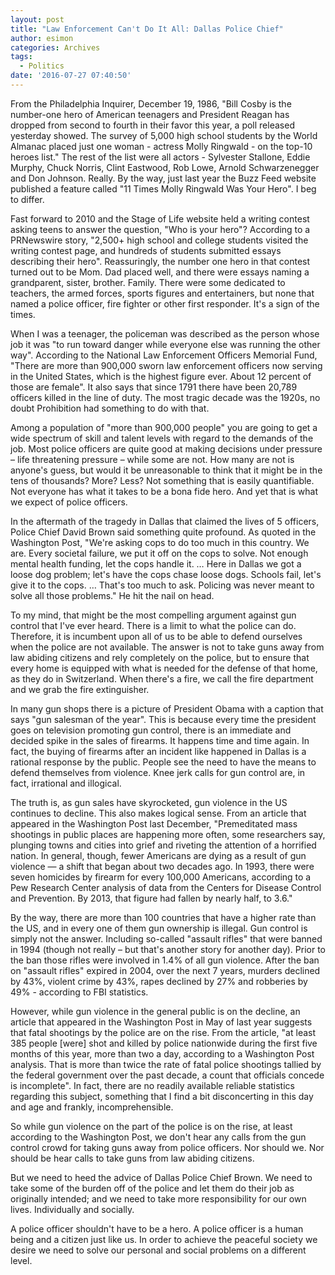 ```yaml
---
layout: post
title: "Law Enforcement Can't Do It All: Dallas Police Chief"
author: esimon
categories: Archives
tags:
  - Politics
date: '2016-07-27 07:40:50'
---
```

From the Philadelphia Inquirer, December 19, 1986, "Bill Cosby is the number-one hero of American teenagers and President Reagan has dropped from second to fourth in their favor this year, a poll released yesterday showed. The survey of 5,000 high school students by the World Almanac placed just one woman - actress Molly Ringwald - on the top-10 heroes list." The rest of the list were all actors - Sylvester Stallone, Eddie Murphy, Chuck Norris, Clint Eastwood, Rob Lowe, Arnold Schwarzenegger and Don Johnson. Really. By the way, just last year the Buzz Feed website published a feature called "11 Times Molly Ringwald Was Your Hero". I beg to differ. 

Fast forward to 2010 and the Stage of Life website held a writing contest asking teens to answer the question, "Who is your hero"? According to a PRNewswire story, "2,500+ high school and college students visited the writing contest page, and hundreds of students submitted essays describing their hero". Reassuringly, the number one hero in that contest turned out to be Mom. Dad placed well, and there were essays naming a grandparent, sister, brother. Family. There were some dedicated to teachers, the armed forces, sports figures and entertainers, but none that named a police officer, fire fighter or other first responder. It's a sign of the times. 

When I was a teenager, the policeman was described as the person whose job it was "to run toward danger while everyone else was running the other way". According to the National Law Enforcement Officers Memorial Fund, "There are more than 900,000 sworn law enforcement officers now serving in the United States, which is the highest figure ever. About 12 percent of those are female". It also says that since 1791 there have been 20,789 officers killed in the line of duty. The most tragic decade was the 1920s, no doubt Prohibition had something to do with that. 

Among a population of "more than 900,000 people" you are going to get a wide spectrum of skill and talent levels with regard to the demands of the job. Most police officers are quite good at making decisions under pressure – life threatening pressure – while some are not. How many are not is anyone's guess, but would it be unreasonable to think that it might be in the tens of thousands? More? Less? Not something that is easily quantifiable. Not everyone has what it takes to be a bona fide hero. And yet that is what we expect of police officers. 

In the aftermath of the tragedy in Dallas that claimed the lives of 5 officers, Police Chief David Brown said something quite profound. As quoted in the Washington Post, "We're asking cops to do too much in this country. We are. Every societal failure, we put it off on the cops to solve. Not enough mental health funding, let the cops handle it. … Here in Dallas we got a loose dog problem; let's have the cops chase loose dogs. Schools fail, let's give it to the cops. … That's too much to ask. Policing was never meant to solve all those problems." He hit the nail on head. 

To my mind, that might be the most compelling argument against gun control that I've ever heard. There is a limit to what the police can do. Therefore, it is incumbent upon all of us to be able to defend ourselves when the police are not available. The answer is not to take guns away from law abiding citizens and rely completely on the police, but to ensure that every home is equipped with what is needed for the defense of that home, as they do in Switzerland. When there's a fire, we call the fire department and we grab the fire extinguisher. 

In many gun shops there is a picture of President Obama with a caption that says "gun salesman of the year". This is because every time the president goes on television promoting gun control, there is an immediate and decided spike in the sales of firearms. It happens time and time again. In fact, the buying of firearms after an incident like happened in Dallas is a rational response by the public. People see the need to have the means to defend themselves from violence. Knee jerk calls for gun control are, in fact, irrational and illogical. 

The truth is, as gun sales have skyrocketed, gun violence in the US continues to decline. This also makes logical sense. From an article that appeared in the Washington Post last December, "Premeditated mass shootings in public places are happening more often, some researchers say, plunging towns and cities into grief and riveting the attention of a horrified nation. In general, though, fewer Americans are dying as a result of gun violence — a shift that began about two decades ago. In 1993, there were seven homicides by firearm for every 100,000 Americans, according to a Pew Research Center analysis of data from the Centers for Disease Control and Prevention. By 2013, that figure had fallen by nearly half, to 3.6." 

By the way, there are more than 100 countries that have a higher rate than the US, and in every one of them gun ownership is illegal. Gun control is simply not the answer. Including so-called "assault rifles" that were banned in 1994 (though not really – but that's another story for another day). Prior to the ban those rifles were involved in 1.4% of all gun violence. After the ban on "assault rifles" expired in 2004, over the next 7 years, murders declined by 43%, violent crime by 43%, rapes declined by 27% and robberies by 49% - according to FBI statistics. 

However, while gun violence in the general public is on the decline, an article that appeared in the Washington Post in May of last year suggests that fatal shootings by the police are on the rise. From the article, "at least 385 people [were] shot and killed by police nationwide during the first five months of this year, more than two a day, according to a Washington Post analysis. That is more than twice the rate of fatal police shootings tallied by the federal government over the past decade, a count that officials concede is incomplete". In fact, there are no readily available reliable statistics regarding this subject, something that I find a bit disconcerting in this day and age and frankly, incomprehensible. 

So while gun violence on the part of the police is on the rise, at least according to the Washington Post, we don't hear any calls from the gun control crowd for taking guns away from police officers. Nor should we. Nor should be hear calls to take guns from law abiding citizens. 

But we need to heed the advice of Dallas Police Chief Brown. We need to take some of the burden off of the police and let them do their job as originally intended; and we need to take more responsibility for our own lives. Individually and socially. 

A police officer shouldn't have to be a hero. A police officer is a human being and a citizen just like us. In order to achieve the peaceful society we desire we need to solve our personal and social problems on a different level. 

